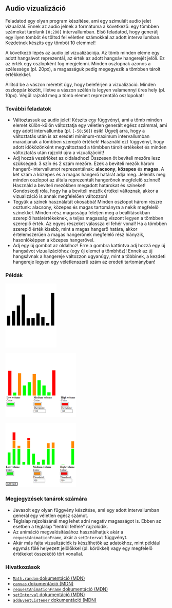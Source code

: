 ## Audio vizualizáció

Feladatod egy olyan program készítése, ami egy szimulált audio jelet vizualizál. Ennek az audio jelnek a formátuma a következő: egy tömbben számokat tárolunk `[0;200]` intervallumban. Első feladatod, hogy generálj egy ilyen tömböt és töltsd fel véletlen számokkal az adott intervallumban. Kezdetnek készíts egy tömböt 10 elemmel!

A következő lépés az audio jel vizualizációja. Az tömb minden eleme egy adott hangsávot reprezentál, az érték az adott hangsáv hangerejét jelöli. Ez az érték egy oszlopként fog megjelenni. Minden oszlopnak azonos a szélessége (pl. 20px), a magasságuk pedig megegyezik a tömbben tárolt értékkekkel.

Állítsd be a vászon méretét úgy, hogy beleférjen a vizualizáció. Minden oszloppár között, illetve a vászon szélén is legyen valamennyi üres hely (pl. 10px). Végül rajzold meg a tömb elemeit reprezentáló oszlopokat!

### További feladatok

- Változtassuk az audio jelet! Készíts egy függvényt, ami a tömb minden elemét külön-külön változtatja egy véletlen generált egész számmal, ami egy adott intervallumba (pl. `[-50;50]`) esik! Ügyelj arra, hogy a változtatás után is az eredeti minimum-maximum intervallumban maradjanak a tömbben szereplő értékek! Használd ezt függvényt, hogy adott időközönként megváltoztasd a tömbben tárolt értékeket és minden változtatás után rajzold újra a vizualizációt!
- Adj hozzá vezérlőket az oldaladhoz! Összesen öt beviteli mezőre lesz szükséged: 3 szín és 2 szám mezőre. Ezek a beviteli mezők három hangerő-intervallumot reprezentálnak: **alacsony**, **közepes** és **magas**. A két szám a közepes és a magas hangerő határát adja meg. Jeleníts meg minden oszlopot az általa reprezentált hangerőnek megfelelő színnel! Használd a beviteli mezőkben megadott határokat és színeket! Gondoskodj róla, hogy ha a beviteli mezők értékei változnak, akkor a vizualizáció is annak megfelelően változzon!
- Tegyük a színek használatát okosabbá! Minden oszlopot három részre osztunk: alacsony, közepes és magas tartományra a nekik megfelelő színekkel. Minden rész magassága feleljen meg a beállításokban szereplő határértékeknek, a teljes magasság viszont legyen a tömbben szereplő érték. Az egyes részeket válassza el fehér vonal! Ha a tömbben szereplő érték kisebb, mint a magas hangerő határa, akkor értelemszerűen a magas hangerőnek megfelelő rész hiányzik, hasonlóképpen a közepes hangerővel.
- Adj egy új gombot az oldalhoz! Erre a gombra kattintva adj hozzá egy új hangsávot vizualizációhoz (egy új elemet a tömbhöz)! Ennek az új hangsávnak a hangereje változzon ugyanúgy, mint a többinek, a kezdeti hangereje legyen egy véletlenszerű szám az eredeti tartományban!

### Példák

<div class="columns:3 align:center">

![Fekete-fehér vizualizáció](tasks/audio-visualization/assets/black.png)

![Színes vizualizáció](tasks/audio-visualization/assets/color.png)

![Részekre bontott vizualizáció](tasks/audio-visualization/assets/complete.png)

</div>

### Megjegyzések tanárok számára

- Javasolt egy olyan függvény készítése, ami egy adott intervallumban generál egy véletlen egész számot.
- Téglalap rajzolásánál meg lehet adni negatív magasságot is. Ebben az esetben a téglalap "lentről felfelé" rajzolódik.
- Az animáció megvalósításához használhatjuk akár a `requestAnimationFrame`, akár a `setInterval` függvényt.
- Akár más fajta vizualizációk is készíthetők az adatokhoz, mint például egymás fölé helyezett jelölőkkel (pl. körökkel) vagy egy megfelelő értékeket összekötő tört vonallal.

### Hivatkozások

- [`Math.random` dokumentáció (MDN)][1]
- [`canvas` dokumentáció (MDN)][2]
- [`requestAnimationFrame` dokumentáció (MDN)][3]
- [`setInterval` dokumentáció (MDN)][4]
- [`addEventListener` dokumentáció (MDN)][5]

[1]: https://developer.mozilla.org/en-US/docs/Web/JavaScript/Reference/Global_Objects/Math/random
[2]: https://developer.mozilla.org/en-US/docs/Web/API/CanvasRenderingContext2D
[3]: https://developer.mozilla.org/en-US/docs/Web/API/window/requestAnimationFrame
[4]: https://developer.mozilla.org/en-US/docs/Web/API/WindowOrWorkerGlobalScope/setInterval
[5]: https://developer.mozilla.org/en-US/docs/Web/API/EventTarget/addEventListener
